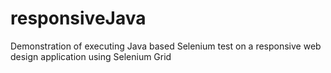 # responsiveJava
Demonstration of executing Java based Selenium test on a responsive web design application using Selenium Grid
